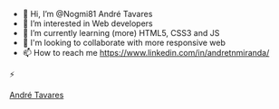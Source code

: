 - 👋 Hi, I’m @Nogmi81 André Tavares
- 👀 I’m interested in Web developers
- 🌱 I’m currently learning (more) HTML5, CSS3 and JS
- 💞️ I'm looking to collaborate with more responsive web
- 📫 How to reach me https://www.linkedin.com/in/andretnmiranda/

 ⚡ 

<div class="badge-base LI-profile-badge" data-locale="pt_BR" data-size="medium" data-theme="dark" data-type="VERTICAL" data-vanity="andretnmiranda" data-version="v1"><a class="badge-base__link LI-simple-link" href="https://br.linkedin.com/in/andretnmiranda?trk=profile-badge">André Tavares</a></div>
              

